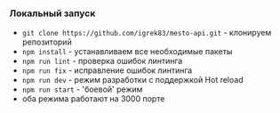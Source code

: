 ### Локальный запуск

- `git clone https://github.com/igrek83/mesto-api.git` - клонируем репозиторий
- `npm install` - устанавливаем все необходимые пакеты
- `npm run lint` - проверка ошибок линтинга
- `npm run fix` - исправление ошибок линтинга
- `npm run dev` - режим разработки с поддержкой Hot reload
- `npm run start` - 'боевой' режим
- оба режима работают на 3000 порте
